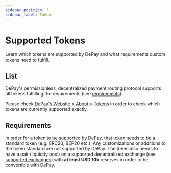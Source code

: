 ```yaml
---
sidebar_position: 3
sidebar_label: Tokens
---
```


# Supported Tokens

Learn which tokens are supported by DePay and what requirements custom tokens need to fulfill.

## List

DePay's permissionless, decentralized payment routing protocol supports all tokens fulfilling the requirements (see [requirements](#requirements)).

Please check [DePay's Website > About > Tokens](https://depay.com/tokens) in order to check which tokens are currently supported exactly.

## Requirements

In order for a token to be supported by DePay, that token needs to be a standard token (e.g. ERC20, BEP20 etc.). Any customizations or additions to the token standard are not supported by DePay. The token also needs to have a pair (liquidity pool) on a supported decentralized exchange (see [supported exchanges](/docs/payments/supported/exchanges)) with **at least USD 10k** reserves in order to be convertible with DePay.


